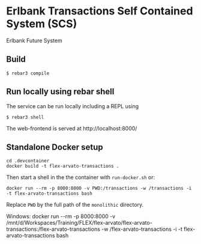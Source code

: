# Erlbank Transactions Self Contained System (SCS) 

Erlbank Future System

## Build

```
$ rebar3 compile
```


## Run locally using rebar shell

The service can be run locally including a REPL using

```
$ rebar3 shell
```

The web-frontend is served at http://localhost:8000/

## Standalone Docker setup

```
cd .devcontainer
docker build -t flex-arvato-transactions .
```

Then start a shell in the the container with `run-docker.sh` or:

```
docker run --rm -p 8000:8000 -v PWD:/transactions -w /transactions -i -t flex-arvato-transactions bash
```

Replace `PWD` by the full path of the `monolithic` directory.


Windows:
docker run --rm -p 8000:8000 -v /mnt/d/Workspaces/Training/FLEX/flex-arvato/flex-arvato-transactions:/flex-arvato-transactions -w /flex-arvato-transactions -i -t flex-arvato-transactions bash

